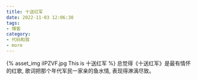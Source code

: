 ```yaml
---
title: 十送红军
date: 2022-11-03 12:06:38
tags:
- 博客
category:
- 代码和我
- more
---
```

{% asset_img iIPZVF.jpg This is 十送红军 %}
总觉得《十送红军》是最有情怀的红歌, 歌词把那个年代军民一家亲的鱼水情, 表现得淋漓尽致。